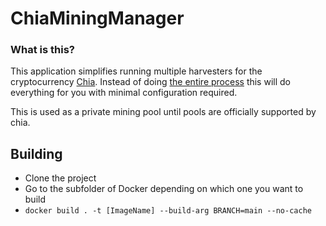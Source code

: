 # ChiaMiningManager
### What is this?
This application simplifies running multiple harvesters for the cryptocurrency [Chia](https://www.chia.net/).
Instead of doing [the entire process](https://github.com/Chia-Network/chia-blockchain/wiki/Farming-on-many-machines) this will do everything for you with minimal configuration required.

This is used as a private mining pool until pools are officially supported by chia.

## Building
 - Clone the project
 - Go to the subfolder of Docker depending on which one you want to build
 - `docker build . -t [ImageName] --build-arg BRANCH=main --no-cache`

